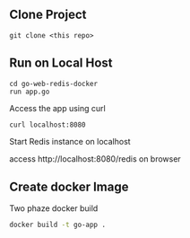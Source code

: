 ## Clone Project

```
git clone <this repo>
```

## Run on Local Host

```
cd go-web-redis-docker
run app.go
```

Access the app using curl

```
curl localhost:8080
```

Start Redis instance on localhost

access http://localhost:8080/redis on browser

## Create docker Image

Two phaze docker build

```sh
docker build -t go-app .
```
